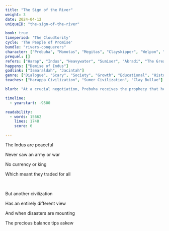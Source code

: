 ```yaml
---
title: "The Sign of the River"
weight: 3
date: 2024-04-12
uniqueID: "the-sign-of-the-river"

book: true
timeperiod: 'The Cloudtority'
cycle: 'The People of Promise'
bundle: "rivers-conquerers"
character: ["Prebuha", "Mamotas", "Megitas", "Clayskipper", "Welpon", "Larsh"]
prequel: []
refers: ["Harap", "Indus", "Heavywater", "Sumiser", "Akradi", "The Great Bathhouse", "Tigres", "Twin Rivers", "Wilderness", "Garda", "Schola"]
happens: ["Demise of Indus"]
godlink: ["Ismaraldah", "Jacintah"]
genre: ["Dialogue", "Scary", "Society", "Growth", "Educational", "History", "Mystery"]
teaches: ["Harappa Civilization", "Sumer Civilization", "Clay Bullae"]

blurb: "At a crucial negotiation, Prebuha receives the prophecy that her civilization will die. But the message is signed by somebody who isn't supposed to exist."

timeline:
  - yearstart: -9500

readability:
  - words: 15662
    lines: 1748
    score: 6

---
```


The Indus are peaceful

Never saw an army or war

No currency or king

Which meant they traded for all

&nbsp;

But another civilization

Has an entirely different view

And when disasters are mounting

The precious balance tips askew
